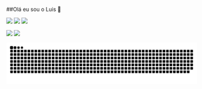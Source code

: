 ##Olá eu sou o Luis 👋

 <a href="https://instagram.com/_luisfelipeaz" target="_blank"><img src="https://img.shields.io/badge/-Instagram-%23E4405F?style=for-the-badge&logo=instagram&logoColor=white" target="_blank"></a>
   <a href = "mailto:azevdoroqueluisfelipe@gmail.com"><img src="https://img.shields.io/badge/-Gmail-%23333?style=for-the-badge&logo=gmail&logoColor=white" target="_blank"></a>
  <a href="https://www.linkedin.com/in/luís-felipe-83912a2b7" target="_blank"><img src="https://img.shields.io/badge/-LinkedIn-%230077B5?style=for-the-badge&logo=linkedin&logoColor=white" target="_blank"></a> 

  
<div>
<img height="180em" src="https://github-readme-stats-dgfd.vercel.app/api/top-langs/?username=BlackSasPizzas&layout=compact&langs_count=7&theme=dark"/>
<img height="180em" src="https://github-readme-stats-dgfd.vercel.app/api?username=BlackSasPizzas&show_icons=true&theme=dark&include_all_commits=true&count_private=true"/>
</div>
  
![Snake animation](https://github.com/fscorsini/fscorsini/blob/output/github-contribution-grid-snake-dark.svg)

